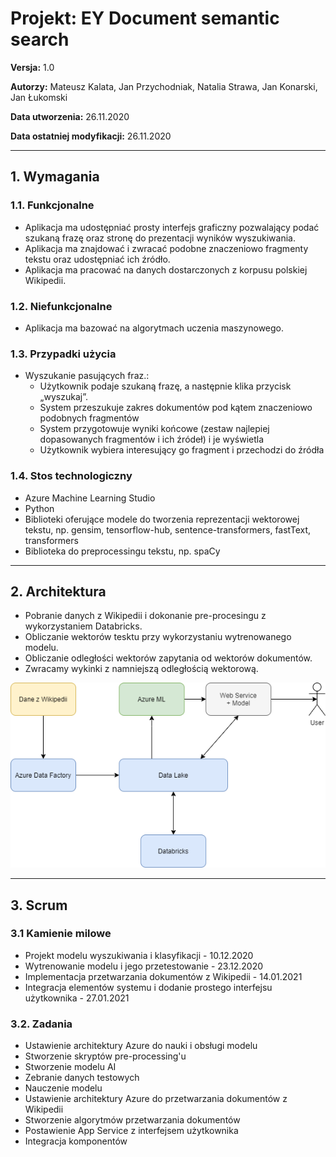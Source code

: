 # Projekt: EY Document semantic search

**Versja:** 1.0

**Autorzy:** Mateusz Kalata, Jan Przychodniak, Natalia Strawa, Jan Konarski, Jan Łukomski

**Data utworzenia:** 26.11.2020

**Data ostatniej modyfikacji:** 26.11.2020

---

## 1.   Wymagania

### 1.1.    Funkcjonalne
*   Aplikacja ma udostępniać prosty interfejs graficzny pozwalający podać szukaną frazę oraz stronę do prezentacji wyników wyszukiwania.
*   Aplikacja ma znajdować i zwracać podobne znaczeniowo fragmenty tekstu oraz udostępniać ich źródło.
*   Aplikacja ma pracować na danych dostarczonych z korpusu polskiej Wikipedii.
### 1.2.    Niefunkcjonalne
*   Aplikacja ma bazować na algorytmach uczenia maszynowego.
### 1.3.    Przypadki użycia
*   Wyszukanie pasujących fraz.:
    *   Użytkownik podaje szukaną frazę, a następnie klika przycisk „wyszukaj”.
    *   System przeszukuje zakres dokumentów pod kątem znaczeniowo podobnych fragmentów
    *   System przygotowuje wyniki końcowe (zestaw najlepiej dopasowanych fragmentów i ich źródeł) i je wyświetla
    *   Użytkownik wybiera interesujący go fragment i przechodzi do źródła
### 1.4.    Stos technologiczny
*  Azure Machine Learning Studio
*  Python
*  Biblioteki oferujące modele do tworzenia reprezentacji wektorowej tekstu, np. gensim, tensorflow-hub, sentence-transformers, fastText, transformers
*  Biblioteka do preprocessingu tekstu, np. spaCy
    
---

## 2.   Architektura
*  Pobranie danych z Wikipedii i dokonanie pre-procesingu z wykorzystaniem Databricks.
*  Obliczanie wektorów tesktu przy wykorzystaniu wytrenowanego modelu.
*  Obliczanie odległości wektorów zapytania od wektorów dokumentów.
*  Zwracamy wykinki z namniejszą odległością wektorową.

![Projekt architektury](docs/AzureProjektArchitektury.png)
    
---

## 3.   Scrum
### 3.1 Kamienie milowe
*   Projekt modelu wyszukiwania i klasyfikacji - 10.12.2020
*   Wytrenowanie modelu i jego przetestowanie - 23.12.2020
*   Implementacja przetwarzania dokumentów z Wikipedii - 14.01.2021
*   Integracja elementów systemu i dodanie prostego interfejsu użytkownika - 27.01.2021
### 3.2.    Zadania
*   Ustawienie architektury Azure do nauki i obsługi modelu
*   Stworzenie skryptów pre-processing'u
*   Stworzenie modelu AI
*   Zebranie danych testowych
*   Nauczenie modelu
*   Ustawienie architektury Azure do przetwarzania dokumentów z Wikipedii
*   Stworzenie algorytmów przetwarzania dokumentów
*   Postawienie App Service z interfejsem użytkownika
*   Integracja komponentów 


